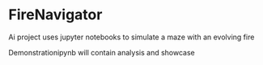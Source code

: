# FireNavigator

Ai project uses jupyter notebooks to simulate a maze with an evolving fire

Demonstrationipynb will contain analysis and showcase
